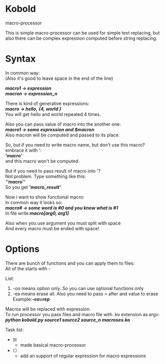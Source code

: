 # Kobold
macro-processor

This is simple macro-processor can be used for simple text replacing, but 
also there can be complex expression computed before string replacing.

# Syntax
In common way:<br/>
(Also it's good to leave space in the end of the line)

***macro1 -> expression<br/>
macron -> expression_n***

There is kind of generative expressions:<br/>
***macro -> hello, {4, world }<br/>***
You will get hello and  world repeated 4 times.

Also you can pass value of macro into the another one:<br/>
***macro1 -> some expression and $macron***<br/>
Also macron will be computed and passed to its place.

So, but if you need to write macro name, but don't use this macro?<br/>
embrace it with ':<br/>
***'macro'***<br/>
and this macro won't be computed.

But if you need to pass result of macro into '?<br/>
Not problem. Type something like this:<br/>
***''macro''***<br/>
So you get ***'macro_result'***

Now i want to show functional macro:<br/>
In common way it looks so:<br/>
***macro# -> some word is #0 and you know what is #1<br/>***
In file write:***macro[arg0, arg1]***

Also when you use argument you must split with space<br/>
And every macro must be ended with space!

# Options
There are bunch of functions and you can apply them to files:<br/>
All of the starts with -<br/>

List:<br/>
1. -oo means option only. So you can use optional functions only<br/>
2. -ea means erase all. Also you need to pass = after and value to erase<br/>
Example:***-ea=rep***<br/>


Macros will be replaced with expression.<br/>
To run processor you pass files and macro file with .ko extension as argv:<br/>
***python kobold.py source1 source2 source_n macroses.ko***

Task list:
- [x] - made basical macro-processor
- [ ] - add an support of regular expression for macro expressions
